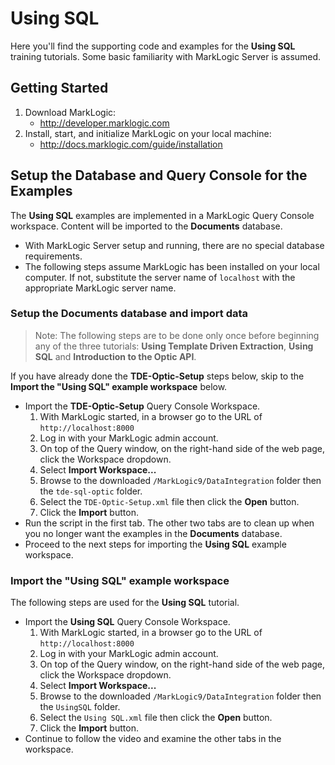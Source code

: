 # Using SQL
Here you'll find the supporting code and examples for the **Using SQL** training tutorials.  Some basic familiarity with MarkLogic Server is assumed.

## Getting Started

1. Download MarkLogic:
	* http://developer.marklogic.com
2. Install, start, and initialize MarkLogic on your local machine:
	* http://docs.marklogic.com/guide/installation

## Setup the Database and Query Console for the Examples
The **Using SQL** examples are implemented in a MarkLogic Query Console workspace. Content will be imported to the **Documents** database.

* With MarkLogic Server setup and running, there are no special database requirements.
* The following steps assume MarkLogic has been installed on your local computer. If not, substitute the server name of `localhost` with  the appropriate MarkLogic server name.

### Setup the Documents database and import data
>Note: The following steps are to be done only once before beginning any of the three tutorials: **Using Template Driven Extraction**, **Using SQL** and **Introduction to the Optic API**.

If you have already done the **TDE-Optic-Setup** steps below, skip to the **Import the "Using SQL" example workspace** below.

* Import the **TDE-Optic-Setup** Query Console Workspace.
	1. With MarkLogic started, in a browser go to the URL of `http://localhost:8000`
	2. Log in with your MarkLogic admin account.
	3. On top of the Query window, on the right-hand side of the web page, click the Workspace dropdown.
	4. Select **Import Workspace...**
	5. Browse to the downloaded `/MarkLogic9/DataIntegration` folder then the `tde-sql-optic` folder.
	6. Select the `TDE-Optic-Setup.xml` file then click the **Open** button.
	7. Click the **Import** button.
* Run the script in the first tab. The other two tabs are to clean up when you no longer want the examples in the **Documents** database.
* Proceed to the next steps for importing the **Using SQL** example workspace.

### Import the "Using SQL" example workspace
The following steps are used for the **Using SQL** tutorial.

* Import the **Using SQL** Query Console Workspace.
	1. With MarkLogic started, in a browser go to the URL of `http://localhost:8000`
	2. Log in with your MarkLogic admin account.
	3. On top of the Query window, on the right-hand side of the web page, click the Workspace dropdown.
	4. Select **Import Workspace...**
	5. Browse to the downloaded `/MarkLogic9/DataIntegration` folder then the `UsingSQL` folder.
	6. Select the `Using SQL.xml` file then click the **Open** button.
	7. Click the **Import** button.
* Continue to follow the video and examine the other tabs in the workspace.

